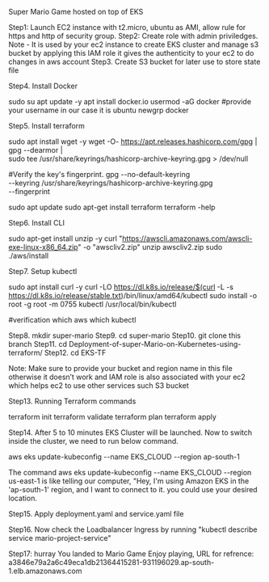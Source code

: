 Super Mario Game hosted on top of EKS

Step1: Launch EC2 instance with t2.micro, ubuntu as AMI, allow rule for https and http of security group.
Step2: Create role with admin priviledges. Note - It is used by your ec2 instance to create EKS cluster and manage s3 bucket by applying this IAM role it gives the authenticity to your ec2 to do changes in aws account
Step3. Create S3 bucket for later use to store state file

Step4. Install Docker

sudo su
apt update -y
apt install docker.io
usermod -aG docker <USER-Name>    #provide your username in our case it is ubuntu
newgrp docker

Step5. Install terraform

sudo apt install wget -y
wget -O- https://apt.releases.hashicorp.com/gpg | \
gpg --dearmor | \
sudo tee /usr/share/keyrings/hashicorp-archive-keyring.gpg > /dev/null

#Verify the key's fingerprint.
gpg --no-default-keyring \
--keyring /usr/share/keyrings/hashicorp-archive-keyring.gpg \
--fingerprint

sudo apt update
sudo apt-get install terraform
terraform -help

Step6. Install CLI

sudo apt-get install unzip -y
curl "https://awscli.amazonaws.com/awscli-exe-linux-x86_64.zip" -o "awscliv2.zip"
unzip awscliv2.zip
sudo ./aws/install

Step7. Setup kubectl

sudo apt install curl -y
curl -LO https://dl.k8s.io/release/$(curl -L -s https://dl.k8s.io/release/stable.txt)/bin/linux/amd64/kubectl
sudo install -o root -g root -m 0755 kubectl /usr/local/bin/kubectl

#verification
which aws
which kubectl

Step8. mkdir super-mario
Step9. cd super-mario
Step10. git clone this branch
Step11. cd Deployment-of-super-Mario-on-Kubernetes-using-terraform/
Step12. cd EKS-TF

Note: Make sure to provide your bucket and region name in this file otherwise it doesn’t work and IAM role is also associated with your ec2 which helps ec2 to use other services such S3 bucket

Step13. Running Terraform commands

terraform init
terraform validate
terraform plan
terraform apply

Step14. After 5 to 10 minutes EKS Cluster will be launched. Now to switch inside the cluster, we need to run below command.

aws eks update-kubeconfig --name EKS_CLOUD --region ap-south-1

The command aws eks update-kubeconfig --name EKS_CLOUD --region us-east-1 is like telling our computer, "Hey, I'm using Amazon EKS in the 'ap-south-1' region, and I want to connect to it. you could use your desired location.

Step15. Apply deployment.yaml and service.yaml file

Step16. Now check the Loadbalancer Ingress by running "kubectl describe service mario-project-service"

Step17: hurray You landed to Mario Game Enjoy playing, URL for refrence: a3846e79a2a6c49eca1db21364415281-931196029.ap-south-1.elb.amazonaws.com
